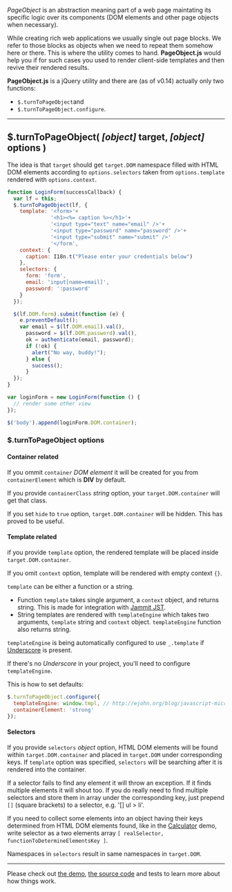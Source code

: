 _PageObject_ is an abstraction meaning part of a web page maintating its specific logic over its components (DOM elements and other page objects when necessary).

While creating rich web applications we usually single out page blocks. We refer to those blocks as objects when we need to repeat them somehow here or there. This is where the utility comes to hand. **PageObject.js** would help you if for such cases you used to render client-side templates and then revive their rendered results.

**PageObject.js** is a jQuery utility and there are (as of v0.14) actually only two functions:

- `$.turnToPageObject`and
- `$.turnToPageObject.configure`.

---

## $.turnToPageObject( _[object]_ target, _[object]_ options )

The idea is that `target` should get `target.DOM` namespace filled with HTML DOM elements according to `options.selectors` taken from `options.template` rendered  with `options.context`.

```javascript
function LoginForm(successCallback) {
  var lf = this;
  $.turnToPageObject(lf, {
    template: '<form>'+
              '<h1><%= caption %></h1>'+
              '<input type="text" name="email" />'+
              '<input type="password" name="password" />'+
              '<input type="submit" name="submit" />'
              '</form',
    context: {
      caption: I18n.t("Please enter your credentials below")
    },
    selectors: {
      form: 'form',
      email: 'input[name=email]',
      password: ':password'
    }
  });

  $(lf.DOM.form).submit(function (e) {
    e.preventDefault();
    var email = $(lf.DOM.email).val(),
      password = $(lf.DOM.password).val(),
      ok = authenticate(email, password);
      if (!ok) {
        alert("No way, buddy!");
      } else {
        success();
      }
  });
}

var loginForm = new LoginForm(function () {
  // render some other view
});

$('body').append(loginForm.DOM.container);
```

### $.turnToPageObject options

#### Container related

If you ommit `container` _DOM element_ it will be created for you from `containerElement` which is **DIV** by default.

If you provide `containerClass` _string_ option, your `target.DOM.container` will get that class.

If you set `hide` to `true` option, `target.DOM.container` will be hidden. This has proved to be useful.

#### Template related

if you provide `template` option, the rendered template will be placed inside `target.DOM.container`.

If you omit `context` option, template will be rendered with empty context `{}`.

`template` can be either a function or a string.

- Function `template` takes single argument, a `context` object, and returns string. This is made for integration with [Jammit JST](http://documentcloud.github.io/jammit/#jst).
- String templates are rendered with `templateEngine` which takes two arguments, `template` string and `context` object. `templateEngine` function also returns string.

`templateEngine` is being automatically configured to use `_.template` if [Underscore](http://documentcloud.github.io/underscore) is present.

If there's no _Underscore_ in your project, you'll need to configure `templateEngine`.

This is how to set defaults:
```javascript
$.turnToPageObject.configure({
  templateEngine: window.tmpl, // http://ejohn.org/blog/javascript-micro-templating
  containerElement: 'strong'
});
```

#### Selectors

If you provide `selectors` _object_ option, HTML DOM elements will be found within `target.DOM.container` and placed in `target.DOM` under corresponding keys. If `template` option was specified, `selectors` will be searching after it is rendered into the container.

If a selector fails to find any element it will throw an exception. If it finds multiple elements it will shout too. If you do really need to find multiple selectors and store them in array under the corresponding key, just prepend `[]` (square brackets) to a selector, e.g. '[] ul > li'.

If you need to collect some elements into an object having their keys determined from HTML DOM elements found, like in the [Calculator](http://j.mp/Z1roQS) demo, write selector as a two elements array `[ realSelector, functionToDetermineElementsKey ]`.

Namespaces in `selectors` result in same namespaces in `target.DOM`.

---

Please check out [the demo](http://j.mp/Z1roQS), [the source code](https://github.com/IronGroove/PageObject.js) and tests to learn more about how things work.
